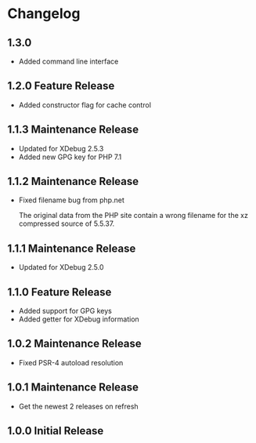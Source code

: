 # Changelog

## 1.3.0

 - Added command line interface
 
## 1.2.0 Feature Release

 - Added constructor flag for cache control

## 1.1.3 Maintenance Release

 - Updated for XDebug 2.5.3
 - Added new GPG key for PHP 7.1

## 1.1.2 Maintenance Release

 - Fixed filename bug from php.net

   The original data from the PHP site contain a wrong filename for
   the xz compressed source of 5.5.37.
  
## 1.1.1 Maintenance Release

 - Updated for XDebug 2.5.0
  
## 1.1.0 Feature Release

 - Added support for GPG keys
 - Added getter for XDebug information

## 1.0.2 Maintenance Release

 - Fixed PSR-4 autoload resolution

## 1.0.1 Maintenance Release

 - Get the newest 2 releases on refresh

## 1.0.0 Initial Release
